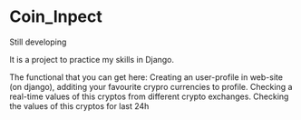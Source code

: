 # Coin_Inpect
Still developing


It is a project to practice my skills in Django. 

The functional that you can get here:
  Creating an user-profile in web-site (on django), additing your favourite crypro currencies to profile.
  Checking a real-time values of this cryptos from different crypto exchanges.
  Checking the values of this cryptos for last 24h
